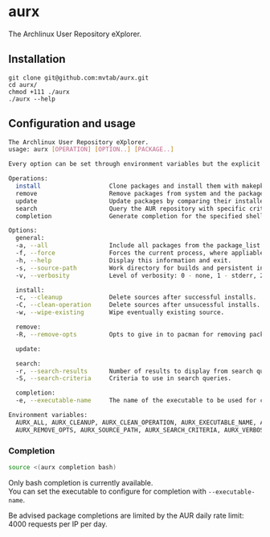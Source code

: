 # aurx
The Archlinux User Repository eXplorer.

## Installation
```
git clone git@github.com:mvtab/aurx.git
cd aurx/
chmod +111 ./aurx
./aurx --help
```

## Configuration and usage
```bash
The Archlinux User Repository eXplorer.
usage: aurx [OPERATION] [OPTION..] [PACKAGE..] 

Every option can be set through environment variables but the explicit option has the highest priority.

Operations:
  install                   Clone packages and install them with makepkg.
  remove                    Remove packages from system and the package_list.
  update                    Update packages by comparing their installed version with the latest.
  search                    Query the AUR repository with specific criterias and keywords.
  completion                Generate completion for the specified shell.

Options:
  general:
  -a, --all                 Include all packages from the package_list.
  -f, --force               Forces the current process, where appliable.
  -h, --help                Display this information and exit.
  -s, --source-path         Work directory for builds and persistent information.
  -v, --verbosity           Level of verbosity: 0 - none, 1 - stderr, 2 - all.

  install:
  -c, --cleanup             Delete sources after successful installs.
  -C, --clean-operation     Delete sources after unsucessful installs.
  -w, --wipe-existing       Wipe eventually existing source.

  remove:
  -R, --remove-opts         Opts to give in to pacman for removing package. (Default '-R')

  update:

  search:
  -r, --search-results      Number of results to display from search queries.
  -S, --search-criteria     Criteria to use in search queries.

  completion:
  -e, --executable-name     The name of the executable to be used for completion.

Environment variables:
  AURX_ALL, AURX_CLEANUP, AURX_CLEAN_OPERATION, AURX_EXECUTABLE_NAME, AURX_FORCE, AURX_SEARCH_RESULTS, 
  AURX_REMOVE_OPTS, AURX_SOURCE_PATH, AURX_SEARCH_CRITERIA, AURX_VERBOSITY, AURX_WIPE_EXISTING.
```

### Completion
```bash
source <(aurx completion bash)
```

Only bash completion is currently available.  
You can set the executable to configure for completion with `--executable-name`.  

Be advised package completions are limited by the AUR daily rate limit: 4000 requests per IP per day.

